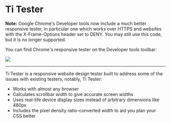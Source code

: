 Ti Tester
=========

**Note:** Google Chrome's Developer tools now include a much better responsive tester, in particular one which works over HTTPS and websites with the X-Frame-Options header set to DENY. You may still use this code, but it is no longer supported.

You can find Chrome's responsive tester on the Developer tools toolbar:

![](https://pacoup.com/download/chrome_developer_responsive_tester.png)

---

Ti Tester is a responsive website design tester built to address some of the issues with existing testers, notably, Ti Tester:
* Works with almost any browser
* Calculates scrollbar width to give accurate screen widths
* Uses real-life device display sizes instead of arbitrary dimensions like 480px
* Includes the pixel density ratio-converted width to aid you plan your CSS better
